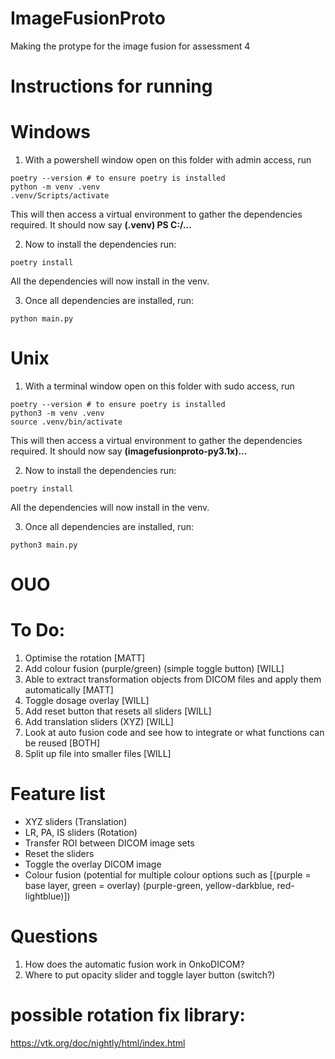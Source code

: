 # ImageFusionProto
Making the protype for the image fusion for assessment 4

# Instructions for running
#   Windows
1. With a powershell window open on this folder with admin access, run
```
poetry --version # to ensure poetry is installed
python -m venv .venv 
.venv/Scripts/activate
```
This will then access a virtual environment to gather the dependencies required. It should now say **(.venv) PS C:/...**

2. Now to install the dependencies run:
```
poetry install
```
All the dependencies will now install in the venv.

3. Once all dependencies are installed, run:
```
python main.py
```

#   Unix
1. With a terminal window open on this folder with sudo access, run
```
poetry --version # to ensure poetry is installed
python3 -m venv .venv 
source .venv/bin/activate
```
This will then access a virtual environment to gather the dependencies required. It should now say **(imagefusionproto-py3.1x)...**

2. Now to install the dependencies run:
```
poetry install
```
All the dependencies will now install in the venv.

3. Once all dependencies are installed, run:
```
python3 main.py
```

# OUO
# To Do:
1. Optimise the rotation [MATT]
2. Add colour fusion (purple/green) (simple toggle button) [WILL]
3. Able to extract transformation objects from DICOM files and apply them automatically [MATT]
4. Toggle dosage overlay [WILL]
5. Add reset button that resets all sliders [WILL]
6. Add translation sliders (XYZ) [WILL]
7. Look at auto fusion code and see how to integrate or what functions can be reused [BOTH]
8. Split up file into smaller files [WILL]

# Feature list
- XYZ sliders (Translation)
- LR, PA, IS sliders (Rotation)
- Transfer ROI between DICOM image sets
- Reset the sliders
- Toggle the overlay DICOM image
- Colour fusion (potential for multiple colour options such as [(purple = base layer, green = overlay) (purple-green, yellow-darkblue, red-lightblue)])

# Questions
1. How does the automatic fusion work in OnkoDICOM?
2. Where to put opacity slider and toggle layer button (switch?)

# possible rotation fix library:
https://vtk.org/doc/nightly/html/index.html